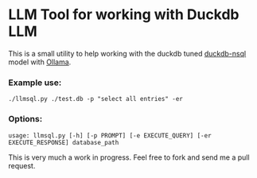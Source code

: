 # LLM Tool for working with Duckdb LLM

This is a small utility to help working with the duckdb tuned [duckdb-nsql](https://ollama.com/library/duckdb-nsql) model with [Ollama](https://ollama.com).

### Example use:
```
./llmsql.py ./test.db -p "select all entries" -er
```

### Options:
```
usage: llmsql.py [-h] [-p PROMPT] [-e EXECUTE_QUERY] [-er EXECUTE_RESPONSE] database_path
```

This is very much a work in progress. Feel free to fork and send me a pull request.
